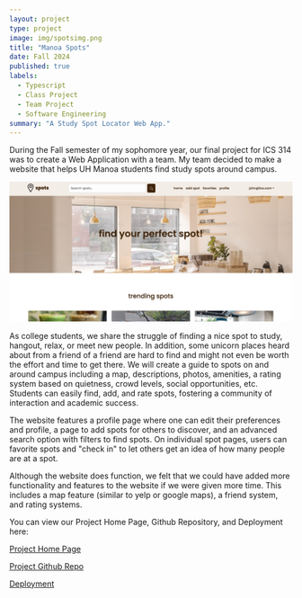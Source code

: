 ```yaml
---
layout: project
type: project
image: img/spotsimg.png
title: "Manoa Spots"
date: Fall 2024
published: true
labels:
  - Typescript
  - Class Project
  - Team Project
  - Software Engineering
summary: "A Study Spot Locator Web App."
---
```

During the Fall semester of my sophomore year, our final project for ICS 314 was to create a Web Application with a team. My team decided to make a website that helps UH Manoa students find study spots around campus.

<img class="img-fluid" size="200px" src="../img/spotslanding.png">

As college students, we share the struggle of finding a nice spot to study, hangout, relax, or meet new people. In addition, some unicorn places heard about from a friend of a friend are hard to find and might not even be worth the effort and time to get there. We will create a guide to spots on and around campus including a map, descriptions, photos, amenities, a rating system based on quietness, crowd levels, social opportunities, etc. Students can easily find, add, and rate spots, fostering a community of interaction and academic success.

The website features a profile page where one can edit their preferences and profile, a page to add spots for others to discover, and an advanced search option with filters to find spots. On individual spot pages, users can favorite spots and "check in" to let others get an idea of how many people are at a spot. 

Although the website does function, we felt that we could have added more functionality and features to the website if we were given more time. This includes a map feature (similar to yelp or google maps), a friend system, and rating systems. 

You can view our Project Home Page, Github Repository, and Deployment here:

[Project Home Page](https://manoa-spots.github.io/)

[Project Github Repo](https://github.com/manoa-spots/manoa-spots-app)

[Deployment](https://manoa-spots.vercel.app/)


